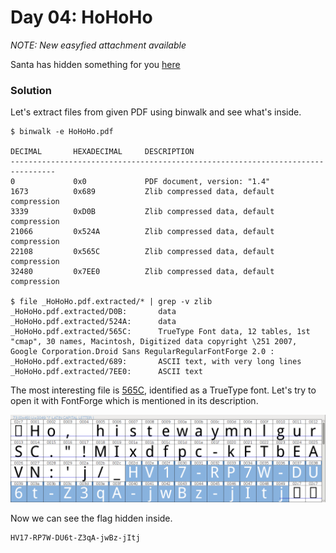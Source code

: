 # Day 04: HoHoHo
*NOTE: New easyfied attachment available*

Santa has hidden something for you [here](files/HoHoHo.pdf "HoHoHo.pdf")

### Solution
Let's extract files from given PDF using binwalk and see what's inside.

```
$ binwalk -e HoHoHo.pdf 

DECIMAL       HEXADECIMAL     DESCRIPTION
--------------------------------------------------------------------------------
0             0x0             PDF document, version: "1.4"
1673          0x689           Zlib compressed data, default compression
3339          0xD0B           Zlib compressed data, default compression
21066         0x524A          Zlib compressed data, default compression
22108         0x565C          Zlib compressed data, default compression
32480         0x7EE0          Zlib compressed data, default compression

$ file _HoHoHo.pdf.extracted/* | grep -v zlib
_HoHoHo.pdf.extracted/D0B:       data
_HoHoHo.pdf.extracted/524A:      data
_HoHoHo.pdf.extracted/565C:      TrueType Font data, 12 tables, 1st "cmap", 30 names, Macintosh, Digitized data copyright \251 2007, Google Corporation.Droid Sans RegularRegularFontForge 2.0 : 
_HoHoHo.pdf.extracted/689:       ASCII text, with very long lines
_HoHoHo.pdf.extracted/7EE0:      ASCII text
```

The most interesting file is [565C](files/565C.ttf "565C.ttf"), identified as a TrueType font. Let's try to open it with FontForge which is mentioned in its description.

![fontforge.png](files/fontforge.png "fontforge.png")

Now we can see the flag hidden inside.

```
HV17-RP7W-DU6t-Z3qA-jwBz-jItj
```